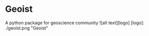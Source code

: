 # Geoist  
A python package for geoscience community
![alt text][logo]
[logo]: ./geoist.png "Geoist"
